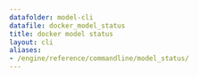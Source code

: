 ```yaml
---
datafolder: model-cli
datafile: docker_model_status
title: docker model status
layout: cli
aliases:
- /engine/reference/commandline/model_status/
---
```


<!--
此页面是根据 Docker 源代码自动生成的。如果您想建议更改此处显示的文本，请在 GitHub 上的源代码仓库中打开一个工单或拉取请求：

https://github.com/docker/model-cli
-->
